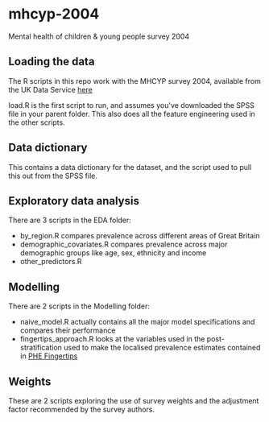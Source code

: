 # mhcyp-2004
Mental health of children & young people survey 2004

## Loading the data
The R scripts in this repo work with the MHCYP survey 2004, available from the UK Data Service [here](https://beta.ukdataservice.ac.uk/datacatalogue/studies/study?id=5269)

load.R is the first script to run, and assumes you've downloaded the SPSS file in your parent folder. This also does all the feature engineering used in the other scripts.

## Data dictionary
This contains a data dictionary for the dataset, and the script used to pull this out from the SPSS file.

## Exploratory data analysis
There are 3 scripts in the EDA folder:
  - by_region.R compares prevalence across different areas of Great Britain
  - demographic_covariates.R compares prevalence across major demographic groups like age, sex, ethnicity and income
  - other_predictors.R
  
## Modelling
There are 2 scripts in the Modelling folder:
  - naive_model.R actually contains all the major model specifications and compares their performance
  - fingertips_approach.R looks at the variables used in the post-stratification used to make the localised prevalence estimates contained in [PHE Fingertips](https://fingertips.phe.org.uk/profile-group/mental-health/profile/cypmh/data#page/3/gid/1938133090/pat/6/par/E12000007/ati/102/are/E09000002/iid/91138/age/246/sex/4/cat/-1/ctp/-1/yrr/1/cid/4/tbm/1)
 
## Weights
These are 2 scripts exploring the use of survey weights and the adjustment factor recommended by the survey authors.
